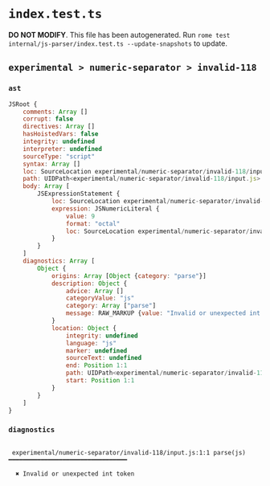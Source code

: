 # `index.test.ts`

**DO NOT MODIFY**. This file has been autogenerated. Run `rome test internal/js-parser/index.test.ts --update-snapshots` to update.

## `experimental > numeric-separator > invalid-118`

### `ast`

```javascript
JSRoot {
	comments: Array []
	corrupt: false
	directives: Array []
	hasHoistedVars: false
	integrity: undefined
	interpreter: undefined
	sourceType: "script"
	syntax: Array []
	loc: SourceLocation experimental/numeric-separator/invalid-118/input.js 1:0-2:0
	path: UIDPath<experimental/numeric-separator/invalid-118/input.js>
	body: Array [
		JSExpressionStatement {
			loc: SourceLocation experimental/numeric-separator/invalid-118/input.js 1:0-1:10
			expression: JSNumericLiteral {
				value: 9
				format: "octal"
				loc: SourceLocation experimental/numeric-separator/invalid-118/input.js 1:1-1:9
			}
		}
	]
	diagnostics: Array [
		Object {
			origins: Array [Object {category: "parse"}]
			description: Object {
				advice: Array []
				categoryValue: "js"
				category: Array ["parse"]
				message: RAW_MARKUP {value: "Invalid or unexpected int token"}
			}
			location: Object {
				integrity: undefined
				language: "js"
				marker: undefined
				sourceText: undefined
				end: Position 1:1
				path: UIDPath<experimental/numeric-separator/invalid-118/input.js>
				start: Position 1:1
			}
		}
	]
}
```

### `diagnostics`

```

 experimental/numeric-separator/invalid-118/input.js:1:1 parse(js) ━━━━━━━━━━━━━━━━━━━━━━━━━━━━━━━━━

  ✖ Invalid or unexpected int token


```
